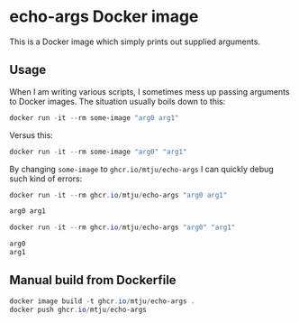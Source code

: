 # echo-args Docker image

This is a Docker image which simply prints out supplied arguments.

## Usage

When I am writing various scripts, I sometimes mess up passing arguments to Docker images. The situation usually boils down to this:

```powershell
docker run -it --rm some-image "arg0 arg1"
```

Versus this:

```powershell
docker run -it --rm some-image "arg0" "arg1"
```

By changing `some-image` to `ghcr.io/mtju/echo-args` I can quickly debug such kind of errors:

```powershell
docker run -it --rm ghcr.io/mtju/echo-args "arg0 arg1"        

arg0 arg1
```

```powershell
docker run -it --rm ghcr.io/mtju/echo-args "arg0" "arg1"

arg0
arg1
```

## Manual build from Dockerfile

```powershell
docker image build -t ghcr.io/mtju/echo-args .
docker push ghcr.io/mtju/echo-args
```
